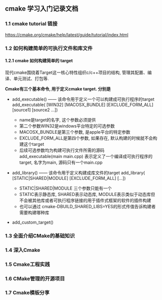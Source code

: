 ## cmake 学习入门记录文档

### 1.1 cmake tutorial 链接
https://cmake.org/cmake/help/latest/guide/tutorial/index.html

### 1.2 如何构建简单的可执行文件和库文件
#### 1.2.1 cmake 如何构建简单的 target
现代cmake围绕着Target这一核心特性组织c/c++项目的结构, 管理其配置、编译、单元测试、打包等.

**Cmake有三个基本命令, 用于定义cmake target. 分别是**

+ add_executable() —— 该命令用于定义一个可以构建成可执行程序的target
add_executable(<name> [WIN32] [MACOSX_BUNDLE] [EXCLUDE_FORM_ALL] [source1] [source2 ...])
    - name是target的名字, 这个参数必须提供  
    - 第二个参数WIN32是windows平台特定的可选参数  
    - MACOSX_BUNDLE是第三个参数, 是apple平台的特定参数  
    - EXCLUDE_FORM_ALL是第四个参数, 如果存在, 默认构建的时候就不会构建这个target  
    - 后续可选参数均为构建可执行文件所需的源码  
add_executable(main main.cpp) 表示定义了一个编译成可执行程序的target, 名字为main, 源码只有一个main.cpp


+ add_library() —— 该命令用于定义构建成库文件的target
add_library(<name> [STATIC|SHARED|MODULE] [EXCLUDE_FORM_ALL] [<source>...])
    - STATIC|SHARED|MODULE 三个参数只能有一个  
    - STATIC表示静态库, SHARED表示动态库, MODULE表示类似于动态库但不会被其他库或者可执行程序链接的用于插件式框架的软件的插件构建  
    - 也可以通过 cmake-DBUILD_SHARED_LIBS=YES的形式传值告诉构建者需要构建哪种库


+ add_custom_target()



### 1.3 全面介绍CMake的基础知识


### 1.4 深入Cmake


### 1.5 Cmake工程实践


### 1.6 CMake管理的开源项目


### 1.7 Cmake模板分享



